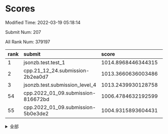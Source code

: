 # Scores

Modified Time: 2022-03-19 05:18:14

Submit Num: 207

All Rank Num: 379197

| rank |               submit               |       score        |       sigma        | pk_num |
| :--- | :--------------------------------- | :----------------- | :----------------- | :----- |
| 1    | jsonzb.test.test_1                 | 1014.8968446344315 | 0.8320117258033551 | 7327   |
| 2    | cpp.21_12_24.submission-2b2ea0d7   | 1013.3660636003486 | 0.7954698341726714 | 7327   |
| 3    | jsonzb.test.submission_level_4     | 1013.2439930128758 | 0.8082921871955969 | 7331   |
| 54   | cpp.2022_01_09.submission-816672bd | 1006.4784632192599 | 0.7366554943826478 | 7330   |
| 55   | cpp.2022_01_09.submission-5b0e3de2 | 1004.9315893604431 | 0.7136335367053511 | 7327   |


<details>
<summary>全部</summary>

| rank |                 submit                 |       score        |       sigma        | pk_num |
| :--- | :------------------------------------- | :----------------- | :----------------- | :----- |
| 1    | jsonzb.test.test_1                     | 1014.8968446344315 | 0.8320117258033551 | 7327   |
| 2    | cpp.21_12_24.submission-2b2ea0d7       | 1013.3660636003486 | 0.7954698341726714 | 7327   |
| 3    | jsonzb.test.submission_level_4         | 1013.2439930128758 | 0.8082921871955969 | 7331   |
| 4    | gobigger.level_3.submission_level_3_24 | 1011.8184548216    | 0.753389531257297  | 7328   |
| 5    | gobigger.level_3.submission_level_3_33 | 1011.5253939936028 | 0.7743003654965199 | 7332   |
| 6    | gobigger.level_3.submission_level_3_36 | 1011.1291975862976 | 0.7600476447070079 | 7324   |
| 7    | gobigger.level_3.submission_level_3_37 | 1011.0476733399479 | 0.7538208079587325 | 7325   |
| 8    | gobigger.level_3.submission_level_3_16 | 1011.0411623900054 | 0.7699669372734947 | 7326   |
| 9    | gobigger.level_3.submission_level_3_0  | 1010.9581706499978 | 0.7615310713920629 | 7328   |
| 10   | gobigger.level_3.submission_level_3_23 | 1010.8430910025434 | 0.7654723893544557 | 7326   |
| 11   | gobigger.level_3.submission_level_3_42 | 1010.8307006035297 | 0.7559276235895422 | 7327   |
| 12   | gobigger.level_3.submission_level_3_25 | 1010.7555346284294 | 0.7472868055551996 | 7325   |
| 13   | gobigger.level_3.submission_level_3_14 | 1010.7538087934096 | 0.7712086494086948 | 7330   |
| 14   | gobigger.level_3.submission_level_3_20 | 1010.6388939956042 | 0.7692881574833048 | 7326   |
| 15   | gobigger.level_3.submission_level_3_44 | 1010.6154790667166 | 0.7715275348550353 | 7332   |
| 16   | gobigger.level_3.submission_level_3_27 | 1010.5947693553846 | 0.7570202137177061 | 7325   |
| 17   | gobigger.level_3.submission_level_3_8  | 1010.5012008029399 | 0.7593166851421663 | 7326   |
| 18   | gobigger.level_3.submission_level_3_18 | 1010.3981289367665 | 0.7653792175316546 | 7327   |
| 19   | gobigger.level_3.submission_level_3_7  | 1010.3113703843281 | 0.7658263562804658 | 7331   |
| 20   | gobigger.level_3.submission_level_3_40 | 1010.2249591316846 | 0.7577489235508835 | 7330   |
| 21   | gobigger.level_3.submission_level_3_6  | 1010.2047791588194 | 0.7756519100584737 | 7329   |
| 22   | gobigger.level_3.submission_level_3_2  | 1010.1948309194064 | 0.7544201123947069 | 7322   |
| 23   | gobigger.level_3.submission_level_3_39 | 1010.1897243093823 | 0.7723042149044566 | 7330   |
| 24   | gobigger.level_3.submission_level_3_31 | 1010.1489000734672 | 0.7588138645351258 | 7329   |
| 25   | gobigger.level_3.submission_level_3_46 | 1010.0930411735978 | 0.7617745649086736 | 7322   |
| 26   | gobigger.level_3.submission_level_3_22 | 1010.0815544051351 | 0.7355964446643198 | 7322   |
| 27   | gobigger.level_3.submission_level_3_1  | 1010.0472770492554 | 0.7568489982955307 | 7326   |
| 28   | gobigger.level_3.submission_level_3_29 | 1010.0320837982473 | 0.7473242401588671 | 7329   |
| 29   | gobigger.level_3.submission_level_3_28 | 1010.027290691327  | 0.7480355792277956 | 7325   |
| 30   | gobigger.level_3.submission_level_3_47 | 1010.0130509439005 | 0.7631740904928994 | 7326   |
| 31   | gobigger.level_3.submission_level_3_11 | 1009.9800093009246 | 0.7463868662558787 | 7327   |
| 32   | gobigger.level_3.submission_level_3_48 | 1009.9409930570831 | 0.7744035168114641 | 7329   |
| 33   | gobigger.level_3.submission_level_3_35 | 1009.9151822347194 | 0.7572149894964618 | 7330   |
| 34   | gobigger.level_3.submission_level_3_26 | 1009.9017250361651 | 0.7655350520201963 | 7329   |
| 35   | gobigger.level_3.submission_level_3_38 | 1009.821216790755  | 0.758361754309713  | 7329   |
| 36   | gobigger.level_3.submission_level_3_19 | 1009.8173605593994 | 0.7401755106345093 | 7325   |
| 37   | gobigger.level_3.submission_level_3_21 | 1009.8173302312961 | 0.7336270080295297 | 7323   |
| 38   | gobigger.level_3.submission_level_3_49 | 1009.748205951407  | 0.7391481094564945 | 7333   |
| 39   | gobigger.level_3.submission_level_3_45 | 1009.7334549643826 | 0.7533537679720796 | 7329   |
| 40   | gobigger.level_3.submission_level_3_43 | 1009.6866050375414 | 0.7504431880839296 | 7321   |
| 41   | gobigger.level_3.submission_level_3_5  | 1009.6408285300485 | 0.7739485431041875 | 7325   |
| 42   | gobigger.level_3.submission_level_3_17 | 1009.6230271795879 | 0.7634685156441843 | 7323   |
| 43   | gobigger.level_3.submission_level_3_3  | 1009.6115844886423 | 0.7737609630431342 | 7328   |
| 44   | gobigger.level_3.submission_level_3_15 | 1009.5522957127743 | 0.7644392077657413 | 7327   |
| 45   | gobigger.level_3.submission_level_3_34 | 1009.5219989143545 | 0.743698312328117  | 7328   |
| 46   | gobigger.level_3.submission_level_3_10 | 1009.5205687680632 | 0.7401584256479228 | 7324   |
| 47   | gobigger.level_3.submission_level_3_9  | 1009.5154593304119 | 0.7551062476764057 | 7327   |
| 48   | gobigger.level_3.submission_level_3_12 | 1009.4274856536396 | 0.7333316021801833 | 7325   |
| 49   | gobigger.level_3.submission_level_3_30 | 1009.2815545797667 | 0.7488856134164287 | 7334   |
| 50   | gobigger.level_3.submission_level_3_13 | 1009.1109373733251 | 0.7382501003293723 | 7327   |
| 51   | gobigger.level_3.submission_level_3_41 | 1009.0732629365762 | 0.7331948429183104 | 7324   |
| 52   | gobigger.level_3.submission_level_3_4  | 1008.9684992785759 | 0.7478251115716731 | 7328   |
| 53   | gobigger.level_3.submission_level_3_32 | 1008.501057059496  | 0.7384063486289768 | 7331   |
| 54   | cpp.2022_01_09.submission-816672bd     | 1006.4784632192599 | 0.7366554943826478 | 7330   |
| 55   | cpp.2022_01_09.submission-5b0e3de2     | 1004.9315893604431 | 0.7136335367053511 | 7327   |
| 56   | gobigger.level_1.submission_level_1_46 | 1004.8952280523355 | 0.7241480291931353 | 7332   |
| 57   | gobigger.level_1.submission_level_1_43 | 1004.6897655664415 | 0.7190873668803782 | 7328   |
| 58   | gobigger.level_1.submission_level_1_5  | 1004.4895566722198 | 0.7229050319606398 | 7326   |
| 59   | gobigger.level_1.submission_level_1_37 | 1004.466737091574  | 0.7181346426517786 | 7330   |
| 60   | gobigger.level_1.submission_level_1_32 | 1004.4323596076179 | 0.7262377856009156 | 7330   |
| 61   | gobigger.level_1.submission_level_1_28 | 1004.1673747726182 | 0.7239365143326355 | 7326   |
| 62   | gobigger.level_1.submission_level_1_14 | 1003.9885882556422 | 0.7079211241840393 | 7331   |
| 63   | gobigger.level_1.submission_level_1_20 | 1003.9303693403389 | 0.7332107108448753 | 7327   |
| 64   | gobigger.level_1.submission_level_1_40 | 1003.815456661346  | 0.7181845101860135 | 7324   |
| 65   | gobigger.level_1.submission_level_1_21 | 1003.7909953408124 | 0.7196580298922286 | 7331   |
| 66   | gobigger.level_1.submission_level_1_45 | 1003.7889250477994 | 0.7153202122660495 | 7327   |
| 67   | gobigger.level_1.submission_level_1_22 | 1003.6840504612973 | 0.7176620192961282 | 7326   |
| 68   | gobigger.level_1.submission_level_1_15 | 1003.6506443399443 | 0.7178062367773491 | 7331   |
| 69   | gobigger.level_1.submission_level_1_34 | 1003.6412166850002 | 0.7191067827710443 | 7327   |
| 70   | gobigger.level_1.submission_level_1_16 | 1003.6185791104213 | 0.7241357622594176 | 7329   |
| 71   | gobigger.level_1.submission_level_1_11 | 1003.6098027524263 | 0.7138334443696482 | 7326   |
| 72   | gobigger.level_1.submission_level_1_49 | 1003.5515776993948 | 0.7195093562437379 | 7324   |
| 73   | gobigger.level_1.submission_level_1_19 | 1003.5422895531918 | 0.7194478388885261 | 7321   |
| 74   | gobigger.level_1.submission_level_1_36 | 1003.5160895120474 | 0.706358623421585  | 7326   |
| 75   | gobigger.level_1.submission_level_1_6  | 1003.4845056322074 | 0.7098285608225403 | 7332   |
| 76   | gobigger.level_1.submission_level_1_8  | 1003.4660902610124 | 0.7273149316067445 | 7324   |
| 77   | gobigger.level_1.submission_level_1_2  | 1003.4573848307405 | 0.715116266966619  | 7329   |
| 78   | gobigger.level_1.submission_level_1_29 | 1003.4001974215194 | 0.7139461009170965 | 7325   |
| 79   | gobigger.level_1.submission_level_1_10 | 1003.3591437247984 | 0.7280403687594212 | 7327   |
| 80   | gobigger.level_1.submission_level_1_44 | 1003.355519051457  | 0.7182476802896833 | 7327   |
| 81   | gobigger.level_1.submission_level_1_26 | 1003.3479558726243 | 0.7297098121172841 | 7331   |
| 82   | gobigger.level_1.submission_level_1_47 | 1003.3237689811325 | 0.7280040709266355 | 7327   |
| 83   | gobigger.level_1.submission_level_1_18 | 1003.2672766293907 | 0.7111461011014267 | 7319   |
| 84   | gobigger.level_1.submission_level_1_39 | 1003.2263268042459 | 0.7354648858210303 | 7328   |
| 85   | gobigger.level_1.submission_level_1_35 | 1003.1743384063566 | 0.7182011771343526 | 7328   |
| 86   | gobigger.level_1.submission_level_1_9  | 1003.1567192960332 | 0.7080879261311015 | 7329   |
| 87   | gobigger.level_1.submission_level_1_7  | 1003.1140739772932 | 0.7103914727662859 | 7328   |
| 88   | gobigger.level_1.submission_level_1_3  | 1003.1046863895414 | 0.7151586408486846 | 7325   |
| 89   | gobigger.level_1.submission_level_1_23 | 1003.0750461437434 | 0.7099094201788686 | 7327   |
| 90   | gobigger.level_1.submission_level_1_38 | 1003.0037181255162 | 0.7189437987793512 | 7324   |
| 91   | gobigger.level_1.submission_level_1_13 | 1002.9572749751148 | 0.7116064112754831 | 7328   |
| 92   | gobigger.level_1.submission_level_1_33 | 1002.754118578065  | 0.7122917422875161 | 7332   |
| 93   | gobigger.level_1.submission_level_1_41 | 1002.7380876244655 | 0.7179930576113644 | 7331   |
| 94   | gobigger.level_1.submission_level_1_27 | 1002.7378232926659 | 0.7175158338925758 | 7329   |
| 95   | gobigger.level_1.submission_level_1_42 | 1002.7148740508671 | 0.7026879270021363 | 7331   |
| 96   | gobigger.level_1.submission_level_1_0  | 1002.6841622738553 | 0.7141064067978811 | 7333   |
| 97   | gobigger.level_1.submission_level_1_25 | 1002.6467004389192 | 0.7286242415600732 | 7323   |
| 98   | gobigger.level_1.submission_level_1_31 | 1002.6272280041908 | 0.7164453471849932 | 7325   |
| 99   | gobigger.level_1.submission_level_1_30 | 1002.6055754965652 | 0.7090564238123124 | 7327   |
| 100  | gobigger.level_1.submission_level_1_1  | 1002.5285560759143 | 0.7239371050195683 | 7328   |
| 101  | gobigger.level_1.submission_level_1_48 | 1002.5277115684053 | 0.7123632403647293 | 7329   |
| 102  | gobigger.level_1.submission_level_1_12 | 1002.4895763639743 | 0.7124745109130293 | 7323   |
| 103  | gobigger.level_1.submission_level_1_24 | 1002.3756814725657 | 0.7177326290915197 | 7327   |
| 104  | gobigger.level_1.submission_level_1_17 | 1002.3551767934194 | 0.722538957744815  | 7327   |
| 105  | gobigger.level_1.submission_level_1_4  | 1002.0441895584456 | 0.706720497817033  | 7329   |
| 106  | gobigger.random.submission_random_49   | 997.4017087649717  | 0.7065394974071898 | 7326   |
| 107  | gobigger.random.submission_random_0    | 997.3996759092482  | 0.7065993246466257 | 7325   |
| 108  | gobigger.random.submission_random_42   | 997.3371150717933  | 0.7104800957917271 | 7326   |
| 109  | gobigger.random.submission_random_34   | 997.1934405986082  | 0.7031052002821808 | 7324   |
| 110  | gobigger.random.submission_random_11   | 996.8939083079025  | 0.7031584357748055 | 7326   |
| 111  | gobigger.random.submission_random_5    | 996.8933921112676  | 0.708221059501912  | 7326   |
| 112  | gobigger.random.submission_random_23   | 996.690878119199   | 0.7030939574443643 | 7332   |
| 113  | gobigger.random.submission_random_15   | 996.6607209627067  | 0.7075308066400494 | 7328   |
| 114  | gobigger.random.submission_random_28   | 996.6244731956097  | 0.7078765759912705 | 7326   |
| 115  | gobigger.random.submission_random_31   | 996.5247977467953  | 0.7124319254652248 | 7332   |
| 116  | gobigger.random.submission_random_7    | 996.3850280366846  | 0.6997074544216518 | 7325   |
| 117  | gobigger.random.submission_random_47   | 996.3316263975378  | 0.7111415999468675 | 7325   |
| 118  | gobigger.random.submission_random_48   | 996.3094902500688  | 0.7085816619935641 | 7323   |
| 119  | gobigger.random.submission_random_10   | 996.2303778007546  | 0.7100974127973564 | 7324   |
| 120  | gobigger.random.submission_random_39   | 996.2303474091779  | 0.7080876728866698 | 7330   |
| 121  | gobigger.random.submission_random_20   | 996.2288071383224  | 0.7185108538089301 | 7328   |
| 122  | gobigger.random.submission_random_26   | 996.2174058988649  | 0.7065630472797235 | 7329   |
| 123  | gobigger.random.submission_random_40   | 996.2072199185526  | 0.7087821367567213 | 7326   |
| 124  | gobigger.random.submission_random_3    | 996.1999369474753  | 0.712945054444711  | 7331   |
| 125  | gobigger.random.submission_random_2    | 996.1916619087325  | 0.7225323390571429 | 7326   |
| 126  | gobigger.random.submission_random_43   | 996.1547260880064  | 0.7087609652687163 | 7331   |
| 127  | gobigger.random.submission_random_22   | 996.0827389323958  | 0.7104438051695208 | 7327   |
| 128  | gobigger.random.submission_random_8    | 996.0332061148625  | 0.7260267895933962 | 7333   |
| 129  | gobigger.random.submission_random_44   | 995.9627107230706  | 0.7089755329085554 | 7332   |
| 130  | gobigger.random.submission_random_12   | 995.9499985844881  | 0.7090757032618761 | 7328   |
| 131  | gobigger.random.submission_random_27   | 995.9062702351581  | 0.7196876164873774 | 7330   |
| 132  | gobigger.random.submission_random_6    | 995.9008860751765  | 0.7101732807315191 | 7324   |
| 133  | gobigger.random.submission_random_21   | 995.8931061701136  | 0.7309511784868079 | 7335   |
| 134  | gobigger.random.submission_random_25   | 995.8922692233223  | 0.7098327674690026 | 7325   |
| 135  | gobigger.random.submission_random_9    | 995.8046208210357  | 0.7252506095546141 | 7327   |
| 136  | gobigger.random.submission_random_33   | 995.79545194236    | 0.7110557404575206 | 7328   |
| 137  | gobigger.random.submission_random_46   | 995.7801408891376  | 0.7356228529942773 | 7328   |
| 138  | gobigger.random.submission_random_32   | 995.7524680496546  | 0.7153534865409464 | 7328   |
| 139  | gobigger.random.submission_random_45   | 995.6727241711252  | 0.7003760405910008 | 7329   |
| 140  | gobigger.random.submission_random_13   | 995.6670015558093  | 0.7101468569760975 | 7329   |
| 141  | gobigger.random.submission_random_30   | 995.6073004952541  | 0.7074054308617185 | 7331   |
| 142  | gobigger.random.submission_random_1    | 995.6046784932095  | 0.7056300764109663 | 7324   |
| 143  | gobigger.random.submission_random_37   | 995.593891317417   | 0.7030174223588215 | 7324   |
| 144  | gobigger.random.submission_random_18   | 995.5419047147855  | 0.6966857614963599 | 7328   |
| 145  | gobigger.random.submission_random_16   | 995.3855393149876  | 0.7193308774919612 | 7329   |
| 146  | gobigger.random.submission_random_29   | 995.3781818915301  | 0.7239579422484699 | 7327   |
| 147  | gobigger.random.submission_random_24   | 995.3666400426798  | 0.7283120017450254 | 7333   |
| 148  | gobigger.random.submission_random_38   | 995.3312263005027  | 0.7133303416691151 | 7327   |
| 149  | gobigger.random.submission_random_36   | 995.3004701257303  | 0.7023362619808757 | 7329   |
| 150  | gobigger.random.submission_random_41   | 995.1021805627305  | 0.7132726889780636 | 7326   |
| 151  | gobigger.random.submission_random_17   | 995.0175133684678  | 0.7083175837242304 | 7325   |
| 152  | gobigger.random.submission_random_35   | 994.9070320695118  | 0.7060038373629189 | 7326   |
| 153  | gobigger.random.submission_random_4    | 994.8478246320482  | 0.7375295939180592 | 7327   |
| 154  | gobigger.random.submission_random_14   | 994.8128632245123  | 0.7159341693485151 | 7325   |
| 155  | gobigger.random.submission_random_19   | 994.5830269560685  | 0.7222420851189256 | 7330   |
| 156  | gobigger.level_2.submission_level_2_2  | 993.2714513081896  | 0.7321178378552579 | 7332   |
| 157  | gobigger.level_2.submission_level_2_42 | 993.2690170643305  | 0.7412340307717936 | 7328   |
| 158  | gobigger.level_2.submission_level_2_37 | 993.253916421117   | 0.7342293392370592 | 7326   |
| 159  | gobigger.level_2.submission_level_2_0  | 993.1385869092014  | 0.723894052882629  | 7327   |
| 160  | gobigger.level_2.submission_level_2_45 | 992.9327883983435  | 0.7357144287569246 | 7331   |
| 161  | gobigger.level_2.submission_level_2_9  | 992.8055772711041  | 0.7367228532802651 | 7334   |
| 162  | gobigger.level_2.submission_level_2_14 | 992.7057398631301  | 0.7450658304472196 | 7327   |
| 163  | gobigger.level_2.submission_level_2_38 | 992.6971885283447  | 0.7482541451260516 | 7332   |
| 164  | gobigger.level_2.submission_level_2_46 | 992.6537778070486  | 0.755700746838926  | 7327   |
| 165  | gobigger.level_2.submission_level_2_6  | 992.6283821946225  | 0.7461806009815255 | 7326   |
| 166  | gobigger.level_2.submission_level_2_34 | 992.5809484506935  | 0.7375707632824884 | 7327   |
| 167  | gobigger.level_2.submission_level_2_26 | 992.5041655293562  | 0.7344070943421017 | 7329   |
| 168  | gobigger.level_2.submission_level_2_39 | 992.4438811705099  | 0.7374569703524246 | 7330   |
| 169  | gobigger.level_2.submission_level_2_24 | 992.3413639883721  | 0.7313748717074876 | 7325   |
| 170  | gobigger.level_2.submission_level_2_17 | 992.1979582034724  | 0.7664949117198072 | 7323   |
| 171  | gobigger.level_2.submission_level_2_36 | 992.1685360754371  | 0.7352424552948762 | 7329   |
| 172  | gobigger.level_2.submission_level_2_15 | 992.0792556434552  | 0.7621095403151688 | 7329   |
| 173  | gobigger.level_2.submission_level_2_35 | 992.0695011315885  | 0.740408709804363  | 7326   |
| 174  | gobigger.level_2.submission_level_2_25 | 992.0589488117251  | 0.7310780393559987 | 7327   |
| 175  | gobigger.level_2.submission_level_2_10 | 992.048867311587   | 0.7437479678301078 | 7326   |
| 176  | gobigger.level_2.submission_level_2_1  | 992.0423844356253  | 0.7365563619945869 | 7332   |
| 177  | gobigger.level_2.submission_level_2_16 | 992.0015670338902  | 0.7589991624225076 | 7327   |
| 178  | gobigger.level_2.submission_level_2_41 | 991.9772815038142  | 0.7602869318589112 | 7327   |
| 179  | gobigger.level_2.submission_level_2_48 | 991.9471856304172  | 0.7707418528288288 | 7328   |
| 180  | gobigger.level_2.submission_level_2_44 | 991.9374797665455  | 0.7600802420885442 | 7321   |
| 181  | gobigger.level_2.submission_level_2_19 | 991.8746971976599  | 0.7417953790634566 | 7333   |
| 182  | gobigger.level_2.submission_level_2_43 | 991.8497836816686  | 0.7344172489572022 | 7328   |
| 183  | gobigger.level_2.submission_level_2_49 | 991.8354218022536  | 0.7442434785610418 | 7331   |
| 184  | gobigger.level_2.submission_level_2_28 | 991.7415296546033  | 0.773063627043306  | 7327   |
| 185  | gobigger.level_2.submission_level_2_40 | 991.7161811304733  | 0.7717550304387878 | 7330   |
| 186  | gobigger.level_2.submission_level_2_7  | 991.7078627910994  | 0.7499350233809768 | 7329   |
| 187  | gobigger.level_2.submission_level_2_32 | 991.6433577046614  | 0.7610863867568598 | 7326   |
| 188  | gobigger.level_2.submission_level_2_3  | 991.6040473891215  | 0.7338461004272038 | 7324   |
| 189  | gobigger.level_2.submission_level_2_18 | 991.5514556941805  | 0.762605192941056  | 7319   |
| 190  | gobigger.level_2.submission_level_2_21 | 991.5430977878209  | 0.7595162076418607 | 7329   |
| 191  | gobigger.level_2.submission_level_2_30 | 991.5247230724681  | 0.7512328897738689 | 7327   |
| 192  | gobigger.level_2.submission_level_2_31 | 991.5081992022689  | 0.7848473884974088 | 7324   |
| 193  | gobigger.level_2.submission_level_2_13 | 991.5081980815537  | 0.7257721540578709 | 7324   |
| 194  | gobigger.level_2.submission_level_2_4  | 991.4986230724361  | 0.7511108598779568 | 7330   |
| 195  | gobigger.level_2.submission_level_2_5  | 991.4833663264379  | 0.7466406669188841 | 7328   |
| 196  | gobigger.level_2.submission_level_2_29 | 991.3429522293682  | 0.7429298600477204 | 7327   |
| 197  | gobigger.level_2.submission_level_2_11 | 991.2435269165326  | 0.7457437581961641 | 7327   |
| 198  | gobigger.level_2.submission_level_2_20 | 991.2375110787998  | 0.7448772747199932 | 7329   |
| 199  | gobigger.level_2.submission_level_2_47 | 991.1841797112461  | 0.7608518825894081 | 7323   |
| 200  | gobigger.level_2.submission_level_2_12 | 991.1594695375643  | 0.7604077747039856 | 7326   |
| 201  | gobigger.level_2.submission_level_2_33 | 990.8760490253663  | 0.759597322996248  | 7332   |
| 202  | gobigger.level_2.submission_level_2_22 | 990.8555513863704  | 0.76482270933582   | 7326   |
| 203  | gobigger.level_2.submission_level_2_27 | 990.7993801219417  | 0.7464591350396299 | 7328   |
| 204  | gobigger.level_2.submission_level_2_23 | 990.3786453884143  | 0.7755681676637597 | 7323   |
| 205  | gobigger.level_2.submission_level_2_8  | 989.2722139722022  | 0.7676992888096114 | 7331   |
| 206  | gobigger.none.submission_none_0        | 977.2592136198605  | 1.3708601602975794 | 7325   |
| 207  | gobigger.none.submission_none_1        | 974.659788963844   | 1.5817589259488056 | 7336   |

</details>